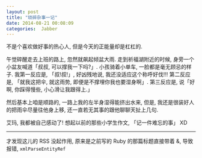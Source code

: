 ```yaml
---
layout: post
title: "琐碎杂事一记"
date: 2014-08-21 00:08:09
categories:  Jabber
---
```

<!--more-->
不是个喜欢做好事的热心人, 但是今天的正能量却是杠杠的.

午觉碎醒走去上班的路上, 忽然就飙起倾盆大雨. 走到祈福湖附近的时候, 身旁一个小盆友喊道「叔叔, 可以撑我一下吗?」. 小孩骑着小单车, 一脸都是毫无顾忌的样子.  我第一反应是, 「叔!叔!」, 好凶残地说, 我还没适应这个称呼好伐!!! 第二反应是, 「就我这把伞, 就这雨势, 即便是不撑埋你我也要湿身啊」. 第三反应是,  说「好啊, 你踩得慢些, 小心滑让我跟得上.」

然后基本上咱是顺路的, 一路上我的左半身湿得能挤出水来, 但是, 我还是很装好人的把雨伞尽量往他身上移, 还一直若无其事的跟他聊聊天扯上几句.

艾玛, 我都被自己感动了! 想起以前的那些小学生作文, 「记一件难忘的事」 XD

-----------------------------------

才发现这儿的 RSS 没起作用, 原来是之前写的 Ruby 的那篇标题直接带着 &, 导致报错, `xmlParseEntityRef`